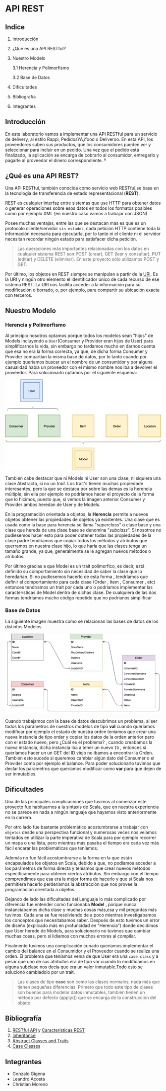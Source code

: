 # API REST

## Indice 

1. Introducción
2. ¿Qué es una API RESTful? 
3. Nuestro Modelo 

    3.1 Herencia y Polimorfismo
    
    3.2 Base de Datos

4. Dificultades
5. Bibliografía 
6. Integrantes 

## Introducción 

En este laboratorio vamos a implementar una API RESTful para un servicio de delivery, al estilo Rappi, PedidosYA,ifood o Deliveroo. En esta API, los proveedores suben sus productos, que los consumidores pueden ver y seleccionar para incluir en un pedido. Una vez que el pedido está finalizado, la aplicación se encarga de cobrarlo al consumidor, entregarlo y pagarle al proveedor el dinero correspondiente.
º

## ¿Qué es una API REST?
Una API RESTful, también conocida como servicio web RESTful,se basa en la tecnología de transferencia de estado representacional (**REST**). 

REST es cualquier interfaz entre sistemas que use HTTP para obtener datos o generar operaciones sobre esos datos en todos los formatos posibles como por ejemplo XML (en nuestro caso vamos a trabajar con JSON).

Posee muchas ventajas, entre las que se destacan más es que es un protocolo cliente/servidor ``sin estados``, cada petición HTTP contiene toda la información necesaria para ejecutarla, por lo tanto ni el cliente ni el servidor necesitan recordar ningún estado para satisfacer dicha petición.

>Las operaciones más importantes relacionadas con los datos en cualquier sistema REST son:POST (crear), GET (leer y consultar), PUT (editar) y DELETE (eliminar). En este proyecto sólo utilizamos POST y GET.

Por último, los objetos en REST siempre se manipulan a partir de la [URI](https://stackoverflow.com/questions/176264/what-is-the-difference-between-a-uri-a-url-and-a-urn). Es la URI y ningún otro elemento el identificador único de cada recurso de ese sistema REST. La URI nos facilita acceder a la información para su modificación o borrado, o, por ejemplo, para compartir su ubicación exacta con terceros.  

## Nuestro Modelo

### Herencia y Polimorfismo

Al principio nosotros optamos porque todos los modelos sean "hijos" de Models incluyendo a ``User``(Consumer y Provider eran hijos de User) para simplificarnos la vida, sin embargo no tardamos mucho en darnos cuenta que esa no era la forma correcta, ya que, de dicha forma Consumer y Provider compartían la misma base de datos, por lo tanto cuando por ejemplo queríamos buscar un el nombre de un consumidor y por alguna casualidad había un proveedor con el mismo nombre nos iba a devolver el proveedor. Para solucionarlo optamos por el siguiente esquema:

![database](diagrams/herencia.png)

También cabe destacar que ni Models ni User son una clase, ni siquiera una clase Abstracta, si no un *trait*. Los  trait's tienen muchas propiedade interesantes, pero la que se destaca por sobre las demas es la herencia múltiple, sin ella por ejemplo no podríamos hacer el proyecto de la forma que lo hicimos, puesto que, si vemos la imagen anterior Consumer y Provider ambos heredan de User y de Models.

En la programación orientada a objetos, la **Herencia** permite a nuevos objetos obtener las propiedades de objetos ya existentes. Una clase que es usada como la base para herencia se llama "*superclass*" o clase base y una clase que hereda de una clase base se denomina "*subclass*". Si nosotros no pudiesemos hacer esto para poder obtener todas las propiedades de la clase padre tendríamos que copiar todos los métodos y atributos que querramos en nuestra clase hijo, lo que haría que las clases tenga un tamaño grande, ya que, generalmente se le agregan nuevos métodos o atributos.

Por último gracias a que Model es un trait polimorfico, es decir, está definido su comportamiento sin necesidad de saber la clase que lo heredarían. Si no pudiesemos hacerlo de esta forma , tendríamos que definir el comportamiento para cada clase (Order , Item , Consumer , etc) entonces tendríamos un trait por cada uno o podríamos implementar las características de Model dentro de dichas clase. De cualquiera de las dos formas tendríamos mucho código repetido que no podríanos simplificar

### Base de Datos

La siguiente imagen muestra como se relacionan las bases de datos de los distintos Modelos.

![database](diagrams/database.png)
 
Cuando trabajamos con la base de datos descubrimos un problema, al ser todos los parametros de nuestros modelos de tipo **val** cuando queríamos modificar por ejemplo el estado de nuestra orden teníamos que crear una nueva instancia de tipo order y copiar los datos de la orden anterior pero con el estado nuevo, pero ¿Cuál es el problema? , cuando creabamos la nueva instancia, dicha instancia iba a tener un nuevo ``ID`` , entonces si queríamos hacer un un GET del ID viejo no ibamos a encontrar la Orden. También esto sucede si queremos cambiar algún dato del Consumer o el Provider como por ejemplo el balance. Para poder solucionarlo tuvimos que declar los parametros que queríamos modificar como **var** para que dejen de ser inmutables. 


## Dificultades 

Una de las principales complicaciones que tuvimos al comenzar este proyecto fue habituarnos a la sintaxis de Scala, que en nuestra experiencia no se parece en nada a ningún lenguaje que hayamos visto anteriormente en la carrera.

Por otro lado fue bastante problemático acostumbrarse a trabajar con ``objetos`` desde una perspectiva funcional y numerosas veces nos veíamos tentados en utilizar la parte imperativa de Scala para por ejemplo recorrer un mapa o una lista, pero mientras más pasaba el tiempo era cada vez más fácil encarar las problemáticas que teníamos.

Además no fue fácil acostumbrarse a la forma en la que están encapsulados los objetos en Scala, debido a que, no podíamos acceder a los parámetros de forma directa y teníamos que crear nuevos métodos específicamente para obtener ciertos atributos. Sin embargo con el tiempo comprendimos que esa era la mejor forma de hacerlo y que si Scala nos permitiera hacerlo perderíamos la abstracción que nos provee la programación orientada a objetos.

Dejando de lado las dificultades del Lenguaje lo más complicado por diferencia fue entender como funcionaba **Model** , porque nunca instanciabamos dicha clase y muchas cosas más,esa y mil preguntas más tuvimos. Cada una se fue resolviendo de a poco mientras investigabamos los conceptos que necesitabamos saber. Después de esto tuvimos un error de diseño (explicado más en profuncidad en "Herencia") donde decidimos que User herede de Models, para solucionarlo no tuvimos que cambiar muchas cosas, pero si lidiamos con muchos errores al compilar.

Finalmente tuvimos una complicación cunado queríamos implementar el cambio del balance en el Consumidor y el Proveedor cuando se realiza una orden. El problema que teníamos venía de que User era una ``case class`` y a pesar que uno de sus atributos era de tipo var cuando lo modificamos en alguna subclase nos decía que era un valor inmutable.Todo esto se solucionó cambiadolo por un trait.

>Las clases de tipo **case** son como las clases normales, nada más que tienen pequeñas diferencias. Primero que todo este tipo de clases son buenas para modelar datos inmutables, también tienen un método por defecto (apply()) que se encarga de la construcción del objeto.

## Bibliografía 

1. [RESTful API](https://searchmicroservices.techtarget.com/definition/RESTful-API)  y  [Características REST](https://bbvaopen4u.com/es/actualidad/api-rest-que-es-y-cuales-son-sus-ventajas-en-el-desarrollo-de-proyectos)
2. [Inheritance](https://www.adobe.com/devnet/actionscript/learning/oop-concepts/inheritance.html)
3. [Abstract Classes and Traits](https://www.geeksforgeeks.org/difference-between-traits-and-abstract-classes-in-scala/)
4. [Case Classes](https://docs.scala-lang.org/tour/case-classes.html)

## Integrantes 
* Gonzalo Gigena 
* Leandro Acosta 
* Christian Moreno
